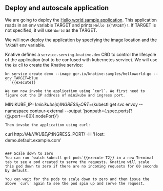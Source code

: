 ## Deploy and autoscale application

We are going to deploy the [Hello world sample application](https://knative.dev/docs/serving/samples/hello-world/helloworld-go/). This application reads in an env variable TARGET and prints `Hello ${TARGET}!`. If TARGET is not specified, it will use `World` as the TARGET.

We will now deploy the application by specfying the image location and the `TARGET` env variable.

Knative defines a `service.serving.knative.dev` CRD to control the lifecycle of the application (not to be confused with kubernetes service). We will use the `kn` cli to create the Knative service:

```
kn service create demo --image gcr.io/knative-samples/helloworld-go --env TARGET=blue
```{{execute}}

We can now invoke the application using `curl`. We first need to figure out the IP address of minikube and ingress port.
```
MINIKUBE_IP=$(minikube ip)
INGRESS_PORT=$(kubectl get svc envoy --namespace contour-external --output 'jsonpath={.spec.ports[?(@.port==80)].nodePort}')
```{{execute}}
Then invoke the application using curl:
```
curl http://$MINIKUBE_IP:$INGRESS_PORT/ -H 'Host: demo.default.example.com'
```{{execute T1}}

### Scale down to zero
You can run `watch kubectl get pods`{{execute T2}} in a new Terminal tab to see a pod created to serve the requests. Knative will scale this pod down to zero if there are no incoming requests for 60 seconds by default.

You can wait for the pods to scale down to zero and then issue the above `curl` again to see the pod spin up and serve the request.
